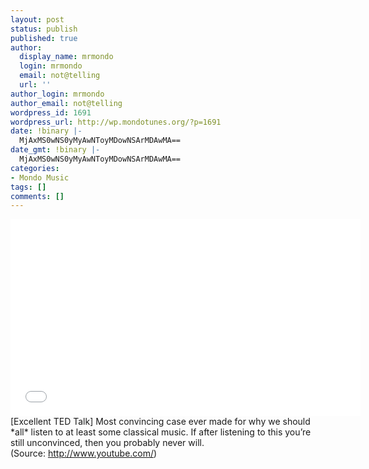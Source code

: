 ```yaml
---
layout: post
status: publish
published: true
author:
  display_name: mrmondo
  login: mrmondo
  email: not@telling
  url: ''
author_login: mrmondo
author_email: not@telling
wordpress_id: 1691
wordpress_url: http://wp.mondotunes.org/?p=1691
date: !binary |-
  MjAxMS0wNS0yMyAwNToyMDowNSArMDAwMA==
date_gmt: !binary |-
  MjAxMS0wNS0yMyAwNToyMDowNSArMDAwMA==
categories:
- Mondo Music
tags: []
comments: []
---
```

<iframe width="560" height="315" src="//www.youtube.com/embed/r9LCwI5iErE" frameborder="0"> </iframe>
[Excellent TED Talk]
Most convincing case ever made for why we should *all* listen to at least some classical music. If after listening to this you&#8217;re still unconvinced, then you probably never will.
<div class="attribution">(<span>Source:</span> <a href="http://www.youtube.com/">http://www.youtube.com/</a>)</div>

